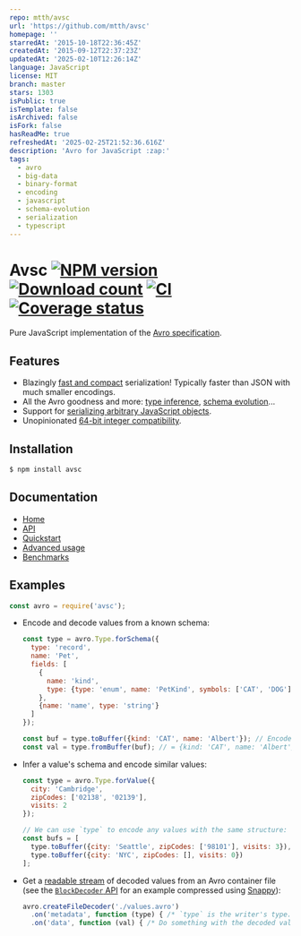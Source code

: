 ```yaml
---
repo: mtth/avsc
url: 'https://github.com/mtth/avsc'
homepage: ''
starredAt: '2015-10-18T22:36:45Z'
createdAt: '2015-09-12T22:37:23Z'
updatedAt: '2025-02-10T12:26:14Z'
language: JavaScript
license: MIT
branch: master
stars: 1303
isPublic: true
isTemplate: false
isArchived: false
isFork: false
hasReadMe: true
refreshedAt: '2025-02-25T21:52:36.616Z'
description: 'Avro for JavaScript :zap:'
tags:
  - avro
  - big-data
  - binary-format
  - encoding
  - javascript
  - schema-evolution
  - serialization
  - typescript
---
```


# Avsc [![NPM version](https://img.shields.io/npm/v/avsc.svg)](https://www.npmjs.com/package/avsc) [![Download count](https://img.shields.io/npm/dm/avsc.svg)](https://www.npmjs.com/package/avsc) [![CI](https://github.com/mtth/avsc/actions/workflows/ci.yml/badge.svg)](https://github.com/mtth/avsc/actions/workflows/ci.yml) [![Coverage status](https://coveralls.io/repos/mtth/avsc/badge.svg?branch=master&service=github)](https://coveralls.io/github/mtth/avsc?branch=master)

Pure JavaScript implementation of the [Avro
specification](https://avro.apache.org/docs/current/spec.html).


## Features

+ Blazingly [fast and compact][benchmarks] serialization! Typically faster than
  JSON with much smaller encodings.
+ All the Avro goodness and more: [type inference][type-inference], [schema
  evolution][schema-evolution]...
+ Support for [serializing arbitrary JavaScript objects][logical-types].
+ Unopinionated [64-bit integer compatibility][custom-long].


## Installation

```sh
$ npm install avsc
```


## Documentation

+ [Home][home]
+ [API](https://github.com/mtth/avsc/wiki/API)
+ [Quickstart](https://github.com/mtth/avsc/wiki/Quickstart)
+ [Advanced usage](https://github.com/mtth/avsc/wiki/Advanced-usage)
+ [Benchmarks][benchmarks]


## Examples

```javascript
const avro = require('avsc');
```

+ Encode and decode values from a known schema:

  ```javascript
  const type = avro.Type.forSchema({
    type: 'record',
    name: 'Pet',
    fields: [
      {
        name: 'kind',
        type: {type: 'enum', name: 'PetKind', symbols: ['CAT', 'DOG']}
      },
      {name: 'name', type: 'string'}
    ]
  });

  const buf = type.toBuffer({kind: 'CAT', name: 'Albert'}); // Encoded buffer.
  const val = type.fromBuffer(buf); // = {kind: 'CAT', name: 'Albert'}
  ```

+ Infer a value's schema and encode similar values:

  ```javascript
  const type = avro.Type.forValue({
    city: 'Cambridge',
    zipCodes: ['02138', '02139'],
    visits: 2
  });

  // We can use `type` to encode any values with the same structure:
  const bufs = [
    type.toBuffer({city: 'Seattle', zipCodes: ['98101'], visits: 3}),
    type.toBuffer({city: 'NYC', zipCodes: [], visits: 0})
  ];
  ```

+ Get a [readable stream][readable-stream] of decoded values from an Avro
  container file (see the [`BlockDecoder` API][decoder-api] for an example
  compressed using [Snappy][snappy]):

  ```javascript
  avro.createFileDecoder('./values.avro')
    .on('metadata', function (type) { /* `type` is the writer's type. */ })
    .on('data', function (val) { /* Do something with the decoded value. */ });
  ```


[benchmarks]: https://github.com/mtth/avsc/wiki/Benchmarks
[browser-support]: https://github.com/mtth/avsc/wiki#browser-support
[custom-long]: https://github.com/mtth/avsc/wiki/Advanced-usage#custom-long-types
[decoder-api]: https://github.com/mtth/avsc/wiki/API#class-blockdecoderopts
[home]: https://github.com/mtth/avsc/wiki
[idl]: https://avro.apache.org/docs/current/idl.html
[logical-types]: https://github.com/mtth/avsc/wiki/Advanced-usage#logical-types
[node.js]: https://nodejs.org/en/
[readable-stream]: https://nodejs.org/api/stream.html#stream_class_stream_readable
[schema-evolution]: https://github.com/mtth/avsc/wiki/Advanced-usage#schema-evolution
[snappy]: https://avro.apache.org/docs/current/spec.html#snappy
[type-inference]: https://github.com/mtth/avsc/wiki/Advanced-usage#type-inference
